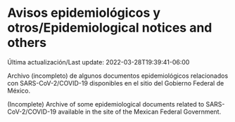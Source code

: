 # Avisos epidemiológicos y otros/Epidemiological notices and others

Última actualización/Last update: 2022-03-28T19:39:41-06:00

Archivo (incompleto) de algunos documentos epidemiológicos relacionados con SARS-CoV-2/COVID-19 disponibles en el sitio del Gobierno Federal de México.

(Incomplete) Archive of some epidemiological documents related to SARS-CoV-2/COVID-19 available in the site of the Mexican Federal Government.
